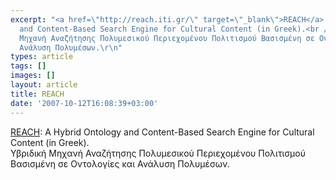 ```yaml
---
excerpt: "<a href=\"http://reach.iti.gr/\" target=\"_blank\">REACH</a>: A Hybrid Ontology
  and Content-Based Search Engine for Cultural Content (in Greek).<br />\r\nΥβριδική
  Μηχανή Αναζήτησης Πολυμεσικού Περιεχομένου Πολιτισμού Βασισμένη σε Οντολογίες και
  Ανάλυση Πολυμέσων.\r\n"
types: article
tags: []
images: []
layout: article
title: REACH
date: '2007-10-12T16:08:39+03:00'
---
```

<a href="http://reach.iti.gr/" target="_blank">REACH</a>: A Hybrid Ontology and Content-Based Search Engine for Cultural Content (in Greek).<br />
Υβριδική Μηχανή Αναζήτησης Πολυμεσικού Περιεχομένου Πολιτισμού Βασισμένη σε Οντολογίες και Ανάλυση Πολυμέσων.
